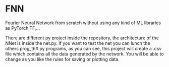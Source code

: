 # FNN
Fourier Neural Network from scratch without using any kind of ML libraries as PyTorch,TF,...

There are different py project inside the repository, the architecture of the NNet is inside the net.py.
If you want to test the net you can lunch the others prog_th#.py programs, as you can see, this project will create a .csv file which contains all the data generated by the network. You will be able to change as you like the rules for saving or plotting data.
